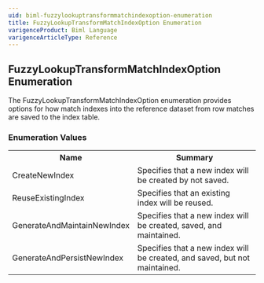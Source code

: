 ```yaml
---
uid: biml-fuzzylookuptransformmatchindexoption-enumeration
title: FuzzyLookupTransformMatchIndexOption Enumeration
varigenceProduct: Biml Language
varigenceArticleType: Reference
---
```


## FuzzyLookupTransformMatchIndexOption Enumeration<div class="LanguageSummary"><div class ="SummaryItem">The FuzzyLookupTransformMatchIndexOption enumeration provides options for how match indexes into the reference dataset from row matches are saved to the index table.</div></div><div class="EnumValueGroup">### Enumeration Values<table id="EnumValue" class="MemberList"><tbody><tr><th class="MemberNameColumnHeader">Name</th><th class="MemberSummaryColumnHeader">Summary</th></tr><tr class="cd0"><td class="MemberName">CreateNewIndex</td><td class="MemberSummary"><div class ="SummaryItem">Specifies that a new index will be created by not saved.</div> </td></tr><tr class="cd1"><td class="MemberName">ReuseExistingIndex</td><td class="MemberSummary"><div class ="SummaryItem">Specifies that an existing index will be reused.</div> </td></tr><tr class="cd0"><td class="MemberName">GenerateAndMaintainNewIndex</td><td class="MemberSummary"><div class ="SummaryItem">Specifies that a new index will be created, saved, and maintained.</div> </td></tr><tr class="cd1"><td class="MemberName">GenerateAndPersistNewIndex</td><td class="MemberSummary"><div class ="SummaryItem">Specifies that a new index will be created, and saved, but not maintained.</div> </td></tr></tbody></table></div>